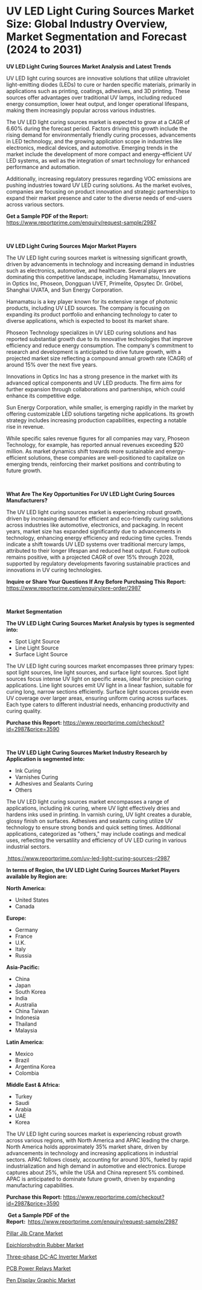 <p><h1>UV LED Light Curing Sources Market Size: Global Industry Overview, Market Segmentation and Forecast (2024 to 2031)</h1></p><p><strong>UV LED Light Curing Sources Market Analysis and Latest Trends</strong></p>
<p><p>UV LED light curing sources are innovative solutions that utilize ultraviolet light-emitting diodes (LEDs) to cure or harden specific materials, primarily in applications such as printing, coatings, adhesives, and 3D printing. These sources offer advantages over traditional UV lamps, including reduced energy consumption, lower heat output, and longer operational lifespans, making them increasingly popular across various industries.</p><p>The UV LED light curing sources market is expected to grow at a CAGR of 6.60% during the forecast period. Factors driving this growth include the rising demand for environmentally friendly curing processes, advancements in LED technology, and the growing application scope in industries like electronics, medical devices, and automotive. Emerging trends in the market include the development of more compact and energy-efficient UV LED systems, as well as the integration of smart technology for enhanced performance and automation. </p><p>Additionally, increasing regulatory pressures regarding VOC emissions are pushing industries toward UV LED curing solutions. As the market evolves, companies are focusing on product innovation and strategic partnerships to expand their market presence and cater to the diverse needs of end-users across various sectors.</p></p>
<p><strong>Get a Sample PDF of the Report:&nbsp;</strong> <a href="https://www.reportprime.com/enquiry/request-sample/2987">https://www.reportprime.com/enquiry/request-sample/2987</a></p>
<p>&nbsp;</p>
<p><strong>UV LED Light Curing Sources Major Market Players</strong></p>
<p><p>The UV LED light curing sources market is witnessing significant growth, driven by advancements in technology and increasing demand in industries such as electronics, automotive, and healthcare. Several players are dominating this competitive landscape, including Hamamatsu, Innovations in Optics Inc, Phoseon, Dongguan UVET, Primelite, Opsytec Dr. Gröbel, Shanghai UVATA, and Sun Energy Corporation.</p><p>Hamamatsu is a key player known for its extensive range of photonic products, including UV LED sources. The company is focusing on expanding its product portfolio and enhancing technology to cater to diverse applications, which is expected to boost its market share.</p><p>Phoseon Technology specializes in UV LED curing solutions and has reported substantial growth due to its innovative technologies that improve efficiency and reduce energy consumption. The company's commitment to research and development is anticipated to drive future growth, with a projected market size reflecting a compound annual growth rate (CAGR) of around 15% over the next five years.</p><p>Innovations in Optics Inc has a strong presence in the market with its advanced optical components and UV LED products. The firm aims for further expansion through collaborations and partnerships, which could enhance its competitive edge.</p><p>Sun Energy Corporation, while smaller, is emerging rapidly in the market by offering customizable LED solutions targeting niche applications. Its growth strategy includes increasing production capabilities, expecting a notable rise in revenue.</p><p>While specific sales revenue figures for all companies may vary, Phoseon Technology, for example, has reported annual revenues exceeding $20 million. As market dynamics shift towards more sustainable and energy-efficient solutions, these companies are well-positioned to capitalize on emerging trends, reinforcing their market positions and contributing to future growth.</p></p>
<p>&nbsp;</p>
<p><strong>What Are The Key Opportunities For UV LED Light Curing Sources Manufacturers?</strong></p>
<p><p>The UV LED light curing sources market is experiencing robust growth, driven by increasing demand for efficient and eco-friendly curing solutions across industries like automotive, electronics, and packaging. In recent years, market size has expanded significantly due to advancements in technology, enhancing energy efficiency and reducing time cycles. Trends indicate a shift towards UV LED systems over traditional mercury lamps, attributed to their longer lifespan and reduced heat output. Future outlook remains positive, with a projected CAGR of over 15% through 2028, supported by regulatory developments favoring sustainable practices and innovations in UV curing technologies.</p></p>
<p><strong>Inquire or Share Your Questions If Any Before Purchasing This Report:</strong> <a href="https://www.reportprime.com/enquiry/pre-order/2987">https://www.reportprime.com/enquiry/pre-order/2987</a></p>
<p>&nbsp;</p>
<p><strong>Market Segmentation</strong></p>
<p><strong>The UV LED Light Curing Sources Market Analysis by types is segmented into:</strong></p>
<p><ul><li>Spot Light Source</li><li>Line Light Source</li><li>Surface Light Source</li></ul></p>
<p><p>The UV LED light curing sources market encompasses three primary types: spot light sources, line light sources, and surface light sources. Spot light sources focus intense UV light on specific areas, ideal for precision curing applications. Line light sources emit UV light in a linear fashion, suitable for curing long, narrow sections efficiently. Surface light sources provide even UV coverage over larger areas, ensuring uniform curing across surfaces. Each type caters to different industrial needs, enhancing productivity and curing quality.</p></p>
<p><strong>Purchase this Report:&nbsp;</strong><a href="https://www.reportprime.com/checkout?id=2987&price=3590">https://www.reportprime.com/checkout?id=2987&price=3590</a></p>
<p>&nbsp;</p>
<p><strong>The UV LED Light Curing Sources Market Industry Research by Application is segmented into:</strong></p>
<p><ul><li>Ink Curing</li><li>Varnishes Curing</li><li>Adhesives and Sealants Curing</li><li>Others</li></ul></p>
<p><p>The UV LED light curing sources market encompasses a range of applications, including ink curing, where UV light effectively dries and hardens inks used in printing. In varnish curing, UV light creates a durable, glossy finish on surfaces. Adhesives and sealants curing utilize UV technology to ensure strong bonds and quick setting times. Additional applications, categorized as "others," may include coatings and medical uses, reflecting the versatility and efficiency of UV LED curing in various industrial sectors.</p></p>
<p><a href="https://www.reportprime.com/uv-led-light-curing-sources-r2987">&nbsp;https://www.reportprime.com/uv-led-light-curing-sources-r2987</a></p>
<p><strong>In terms of Region, the UV LED Light Curing Sources Market Players available by Region are:</strong></p>
<p>
    <p> <strong> North America: </strong>
        <ul>
            <li>United States</li>
            <li>Canada</li>
        </ul>
        </p> 
    <p> <strong> Europe: </strong>
        <ul>
            <li>Germany</li>
            <li>France</li>
            <li>U.K.</li>
            <li>Italy</li>
            <li>Russia</li>
        </ul>
        </p> 
    <p> <strong> Asia-Pacific: </strong>
        <ul>
            <li>China</li>
            <li>Japan</li>
            <li>South Korea</li>
            <li>India</li>
            <li>Australia</li>
            <li>China Taiwan</li>
            <li>Indonesia</li>
            <li>Thailand</li>
            <li>Malaysia</li>
        </ul>
        </p> 
    <p> <strong> Latin America: </strong>
        <ul>
            <li>Mexico</li>
            <li>Brazil</li>
            <li>Argentina Korea</li>
            <li>Colombia</li>
        </ul>
        </p> 
    <p> <strong> Middle East & Africa: </strong>
        <ul>
            <li>Turkey</li>
            <li>Saudi</li>
            <li>Arabia</li>
            <li>UAE</li>
            <li>Korea</li>
        </ul>
    </p>
    </p>
<p><p>The UV LED light curing sources market is experiencing robust growth across various regions, with North America and APAC leading the charge. North America holds approximately 35% market share, driven by advancements in technology and increasing applications in industrial sectors. APAC follows closely, accounting for around 30%, fueled by rapid industrialization and high demand in automotive and electronics. Europe captures about 25%, while the USA and China represent 5% combined. APAC is anticipated to dominate future growth, driven by expanding manufacturing capabilities.</p></p>
<p><strong>Purchase this Report: </strong><a href="https://www.reportprime.com/checkout?id=2987&price=3590">https://www.reportprime.com/checkout?id=2987&price=3590</a></p>
<p>&nbsp;<strong>Get a Sample PDF of the Report:&nbsp;&nbsp;</strong><a href="https://www.reportprime.com/enquiry/request-sample/2987">https://www.reportprime.com/enquiry/request-sample/2987</a></p>
<p><strong></strong></p>
<p><p><a href="https://issuu.com/reportprime-2/docs/pillar-jib-crane-market-size-2030.p_bb9f797a29ef84">Pillar Jib Crane Market</a></p><p><a href="https://www.linkedin.com/pulse/epichlorohydrin-rubber-market-outlook-forecast-from-2024-2031-vqpkc?trackingId=ThgODDvYTFGcSsBuMPGJVA%3D%3D">Epichlorohydrin Rubber Market</a></p><p><a href="https://issuu.com/reportprime-2/docs/three-phase-dc-ac-inverter-market-s_b4aa1e5c97b5c5">Three-phase DC-AC Inverter Market</a></p><p><a href="https://www.linkedin.com/pulse/pcb-power-relays-market-size-growth-trends-industry-analysis-oc2hf?trackingId=J6nNJ9THRLyDaCsAsOJCJw%3D%3D">PCB Power Relays Market</a></p><p><a href="https://github.com/nicoletavirag/Market-Research-Report-List-5/blob/main/pen-display-graphic-market.md">Pen Display Graphic Market</a></p></p>